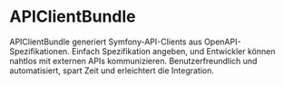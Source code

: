 # APIClientBundle
APIClientBundle generiert Symfony-API-Clients aus OpenAPI-Spezifikationen. Einfach Spezifikation angeben, und Entwickler können nahtlos mit externen APIs kommunizieren. Benutzerfreundlich und automatisiert, spart Zeit und erleichtert die Integration.
